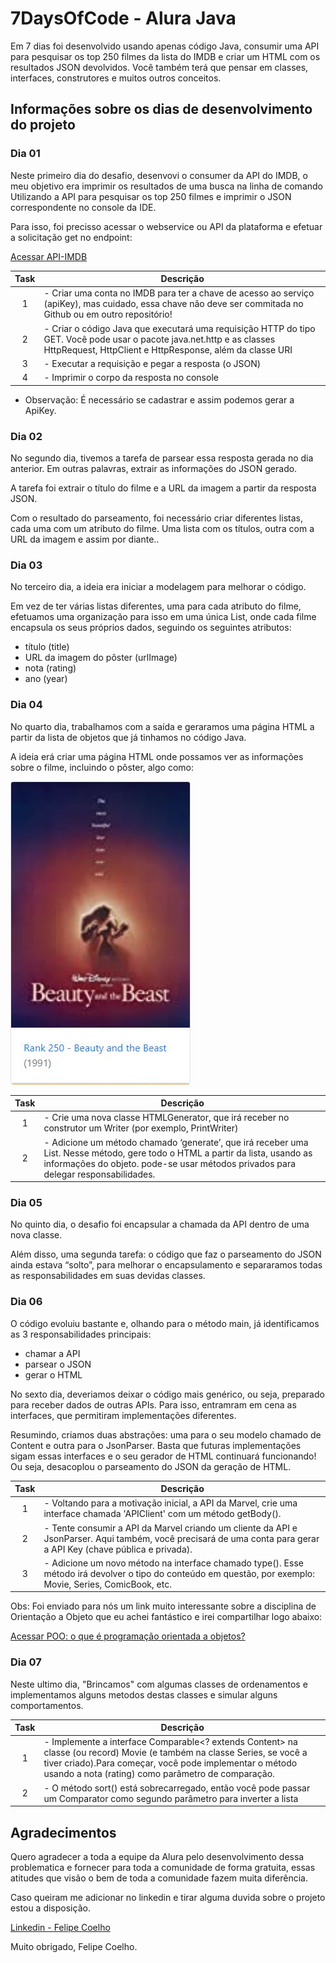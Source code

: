 # 7DaysOfCode - Alura Java

Em 7 dias foi desenvolvido usando apenas código Java, consumir uma API para pesquisar os top 250 filmes da lista do IMDB e criar um HTML com os resultados JSON devolvidos. Você também terá que pensar em classes, interfaces, construtores e muitos outros conceitos.

## Informações sobre os dias de desenvolvimento do projeto

### Dia 01

Neste primeiro dia do desafio, desenvovi o consumer da API do IMDB, o meu objetivo era imprimir os resultados de uma busca na linha de comando Utilizando a API para pesquisar os top 250 filmes e imprimir o JSON correspondente no console da IDE.

Para isso, foi precisso acessar o webservice ou API da plataforma e efetuar a solicitação get no endpoint:

[Acessar API-IMDB](https://imdb-api.com/api)

| Task | Descrição                                                                                                                                                                         |
|:----:| --------------------------------------------------------------------------------------------------------------------------------------------------------------------------------- |
|   1  | - Criar uma conta no IMDB para ter a chave de acesso ao serviço (apiKey), mas cuidado, essa chave não deve ser commitada no Github ou em outro repositório!                       |
|   2  | - Criar o código Java que executará uma requisição HTTP do tipo GET. Você pode usar o pacote java.net.http e as classes HttpRequest, HttpClient e HttpResponse, além da classe URI|
|   3  | - Executar a requisição e pegar a resposta (o JSON)                                                                                                                               |
|   4  | - Imprimir o corpo da resposta no console                                                                                                                                         |

- Observação: É necessário se cadastrar e assim podemos gerar a ApiKey.
### Dia 02

No segundo dia, tivemos a tarefa de parsear essa resposta gerada no dia anterior. Em outras palavras, extrair as informações do JSON gerado.

A tarefa foi extrair o título do filme e a URL da imagem a partir da resposta JSON. 

Com o resultado do parseamento, foi necessário criar diferentes listas, cada uma com um atributo do filme. Uma lista com os títulos, outra com a URL da imagem e assim por diante..

### Dia 03

No terceiro dia, a ideia era iniciar a modelagem para melhorar o código.

Em vez de ter várias listas diferentes, uma para cada atributo do filme, efetuamos uma organização para isso em uma única List<Movie>, onde cada filme encapsula os seus próprios dados, seguindo os seguintes atributos:

- título (title)
- URL da imagem do pôster (urlImage)
- nota (rating)
- ano (year)

### Dia 04

No quarto dia, trabalhamos com a saída e geraramos uma página HTML a partir da lista de objetos que já tinhamos no código Java.

A ideia erá criar uma página HTML onde possamos ver as informações sobre o filme, incluindo o pôster, algo como:

![Movie](https://raw.githubusercontent.com/Felipe-F-Coelho/-7DaysOfCode/main/imagens/Movie.JPG)

| Task | Descrição                                                                                                                                                                                                                 |
|:----:| ------------------------------------------------------------------------------------------------------------------------------------------------------------------------------------------------------------------------- |
|   1  | - Crie uma nova classe HTMLGenerator, que irá receber no construtor um Writer (por exemplo, PrintWriter)                                                                                                                  |
|   2  | - Adicione um método chamado ‘generate’, que irá receber uma List<Movie>. Nesse método, gere todo o HTML a partir da lista, usando as informações do objeto. pode-se usar métodos privados para delegar responsabilidades.|

### Dia 05

No quinto dia, o desafio foi encapsular a chamada da API dentro de uma nova classe.

Além disso, uma segunda tarefa: o código que faz o parseamento do JSON ainda estava “solto”, para melhorar o encapsulamento e separaramos todas as responsabilidades em suas devidas classes.

### Dia 06

O código evoluiu bastante e, olhando para o método main, já identificamos as 3 responsabilidades principais:

- chamar a API
- parsear o JSON
- gerar o HTML

No sexto dia, deveriamos deixar o código mais genérico, ou seja, preparado para receber dados de outras APIs. Para isso, entramram em cena as interfaces, que permitiram implementações diferentes.

Resumindo, criamos duas abstrações: uma para o seu modelo chamado de Content e outra para o JsonParser. Basta que futuras implementações sigam essas interfaces e o seu gerador de HTML continuará funcionando! Ou seja, desacoplou o parseamento do JSON da geração de HTML.

| Task | Descrição                                                                                                                                                                                                                 |
|:----:| ------------------------------------------------------------------------------------------------------------------------------------------------------------------------------------------------------------------------- |
|   1  | - Voltando para a motivação inicial, a API da Marvel, crie uma interface chamada 'APIClient' com um método getBody().                                                                                                     |
|   2  | - Tente consumir a API da Marvel criando um cliente da API e JsonParser. Aqui também, você precisará de uma conta para gerar a API Key (chave pública e privada).                                                         |
|   3  | - Adicione um novo método na interface chamado type(). Esse método irá devolver o tipo do conteúdo em questão, por exemplo: Movie, Series, ComicBook, etc.                                                                |

Obs: Foi enviado para nós um link muito interessante sobre a disciplina de Orientação a Objeto que eu achei fantástico e irei compartilhar logo abaixo:

[Acessar POO: o que é programação orientada a objetos?](https://bit.ly/3tQ4UV9)

### Dia 07

Neste ultimo dia, "Brincamos" com algumas classes de ordenamentos e implementamos alguns metodos destas classes e simular alguns comportamentos.

| Task | Descrição                                                                                                                                                                                                                 |
|:----:| ------------------------------------------------------------------------------------------------------------------------------------------------------------------------------------------------------------------------- |
|   1  | - Implemente a interface Comparable<? extends Content> na classe (ou record) Movie (e também na classe Series, se você a tiver criado).Para começar, você pode implementar o método usando a nota (rating) como parâmetro de comparação.                                                                                                                                                                                                                        |
|   2  | - O método sort() está sobrecarregado, então você pode passar um Comparator como segundo parâmetro para inverter a lista                                                                                                  |

## Agradecimentos

Quero agradecer a toda a equipe da Alura pelo desenvolvimento dessa problematica e fornecer para toda a comunidade de forma gratuita, essas atitudes que visão o bem de toda a comunidade fazem muita diferência.

Caso queiram me adicionar no linkedin e tirar alguma duvida sobre o projeto estou a disposição.

[Linkedin - Felipe Coelho](https://www.linkedin.com/in/felipe-coelho-a2b996b5/)

Muito obrigado, Felipe Coelho.